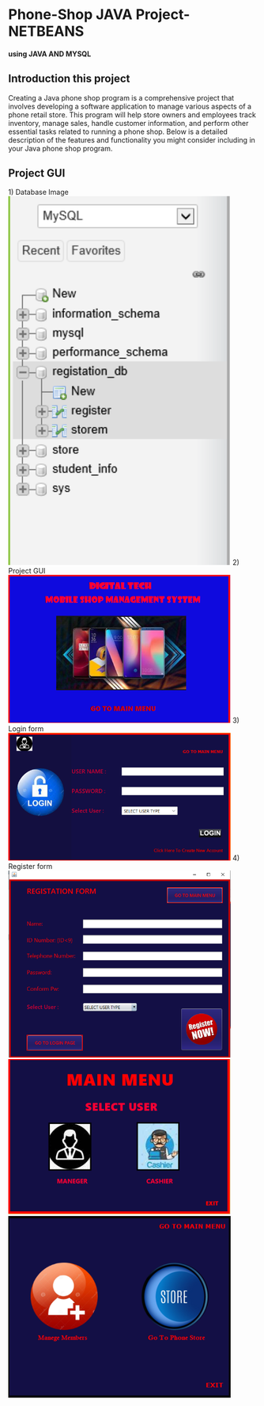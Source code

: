 <h1>Phone-Shop JAVA Project-NETBEANS</h1>
<h4>using JAVA AND MYSQL</h4>

<h2>Introduction this project</h2>
Creating a Java phone shop program is a comprehensive project that involves developing a software application to manage various aspects of a phone retail store. This program will help store owners and employees track inventory, manage sales, handle customer information, and perform other essential tasks related to running a phone shop. Below is a detailed description of the features and functionality you might consider including in your Java phone shop program.

<h2>Project GUI</h2>
1) Database Image 
<img src="photo/1.PNG" width="450"/>
2) Project GUI
<img src="photo/4.PNG" width="450"/>
3) Login form
<img src="photo/5.2.PNG" width="450"/>
4) Register form
<img src="photo/5.3.PNG" width="450"/>
<img src="photo/5.PNG" width="450"/>
<img src="photo/6.PNG" width="450"/>
